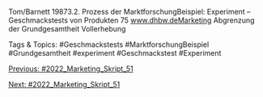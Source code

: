 Tom/Barnett 19873.2. Prozess der MarktforschungBeispiel: Experiment –Geschmackstests von Produkten
75
www.dhbw.deMarketing
Abgrenzung der Grundgesamtheit
Vollerhebung

   Tags & Topics:
   #Geschmackstests
   #MarktforschungBeispiel
   #Grundgesamtheit
   #experiment
   #Geschmackstest
   #Experiment

[Previous: #2022_Marketing_Skript_51](2022_Marketing_Skript_51.md)

[Next: #2022_Marketing_Skript_51](2022_Marketing_Skript_51.md)